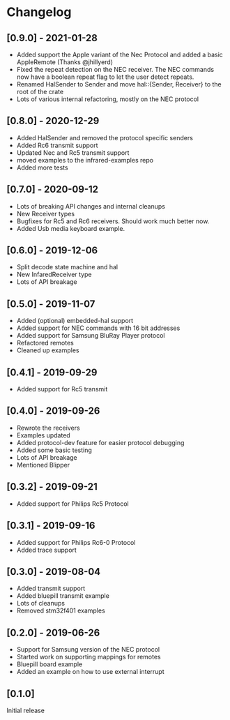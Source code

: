 # Changelog

## [0.9.0] - 2021-01-28
 - Added support the Apple variant of the Nec Protocol and added a basic AppleRemote (Thanks @jhillyerd)
 - Fixed the repeat detection on the NEC receiver. The NEC commands now have a boolean repeat flag to let the
   user detect repeats.
 - Renamed HalSender to Sender and move hal::{Sender, Receiver} to the root of the crate
 - Lots of various internal refactoring, mostly on the NEC protocol

## [0.8.0] - 2020-12-29
 - Added HalSender and removed the protocol specific senders
 - Added Rc6 transmit support
 - Updated Nec and Rc5 transmit support
 - moved examples to the infrared-examples repo
 - Added more tests

## [0.7.0] - 2020-09-12
 - Lots of breaking API changes and internal cleanups
 - New Receiver types
 - Bugfixes for Rc5 and Rc6 receivers. Should work much better now.
 - Added Usb media keyboard example.

## [0.6.0] - 2019-12-06
 - Split decode state machine and hal
 - New InfaredReceiver type
 - Lots of API breakage

## [0.5.0] - 2019-11-07
 - Added (optional) embedded-hal support
 - Added support for NEC commands with 16 bit addresses
 - Added support for Samsung BluRay Player protocol
 - Refactored remotes
 - Cleaned up examples

## [0.4.1] - 2019-09-29
 - Added support for Rc5 transmit

## [0.4.0] - 2019-09-26
 - Rewrote the receivers
 - Examples updated
 - Added protocol-dev feature for easier protocol debugging
 - Added some basic testing
 - Lots of API breakage
 - Mentioned Blipper

## [0.3.2] - 2019-09-21
 - Added support for Philips Rc5 Protocol

## [0.3.1] - 2019-09-16
 - Added support for Philips Rc6-0 Protocol
 - Added trace support

## [0.3.0] - 2019-08-04
 - Added transmit support
 - Added bluepill transmit example
 - Lots of cleanups
 - Removed stm32f401 examples

## [0.2.0] - 2019-06-26

 - Support for Samsung version of the NEC protocol
 - Started work on supporting mappings for remotes
 - Bluepill board example
 - Added an example on how to use external interrupt

## [0.1.0] 

Initial release 